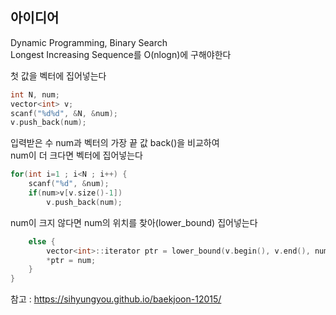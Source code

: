 ## 아이디어
Dynamic Programming, Binary Search  
Longest Increasing Sequence를 O(nlogn)에 구해야한다  
  
첫 값을 벡터에 집어넣는다
```cpp
int N, num;
vector<int> v;
scanf("%d%d", &N, &num);
v.push_back(num);
```
입력받은 수 num과 벡터의 가장 끝 값 back()을 비교하여  
num이 더 크다면 벡터에 집어넣는다
```cpp
for(int i=1 ; i<N ; i++) {
	scanf("%d", &num);
	if(num>v[v.size()-1])
		v.push_back(num);
```
num이 크지 않다면 num의 위치를 찾아(lower_bound) 집어넣는다
```cpp
	else {
		vector<int>::iterator ptr = lower_bound(v.begin(), v.end(), num);
		*ptr = num;
	}
}
```

참고 : https://sihyungyou.github.io/baekjoon-12015/
